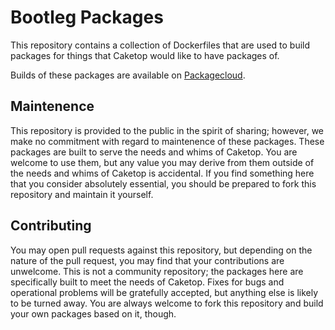 # Bootleg Packages

This repository contains a collection of Dockerfiles that are used to build packages for things that Caketop would like to have packages of.

Builds of these packages are available on [Packagecloud](https://packagecloud.io/caketop/bootleg-packages).

## Maintenence

This repository is provided to the public in the spirit of sharing; however, we make no commitment with regard to maintenence of these packages. These packages are built to serve the needs and whims of Caketop. You are welcome to use them, but any value you may derive from them outside of the needs and whims of Caketop is accidental. If you find something here that you consider absolutely essential, you should be prepared to fork this repository and maintain it yourself.

## Contributing

You may open pull requests against this repository, but depending on the nature of the pull request, you may find that your contributions are unwelcome. This is not a community repository; the packages here are specifically built to meet the needs of Caketop. Fixes for bugs and operational problems will be gratefully accepted, but anything else is likely to be turned away. You are always welcome to fork this repository and build your own packages based on it, though.

